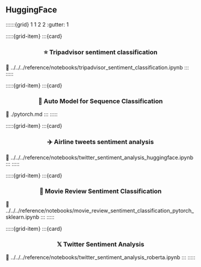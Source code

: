 ## HuggingFace

::::::{grid} 1 1 2 2
:gutter: 1

:::::{grid-item}
:::{card} <h3><center>⭐️ Tripadvisor sentiment classification</center></h3>
:link: ../../../reference/notebooks/tripadvisor_sentiment_classification.ipynb
:::
:::::

:::::{grid-item}
:::{card} <h3><center>🤗 Auto Model for Sequence Classification</center></h3>
:link: ./pytorch.md
:::
:::::

:::::{grid-item}
:::{card} <h3><center> ✈️ Airline tweets sentiment analysis</center></h3>
:link: ../../../reference/notebooks/twitter_sentiment_analysis_huggingface.ipynb
:::
:::::

:::::{grid-item}
:::{card} <h3><center> 🍿 Movie Review Sentiment Classification</center></h3>
:link: ../../../reference/notebooks/movie_review_sentiment_classification_pytorch_sklearn.ipynb
:::
:::::

:::::{grid-item}
:::{card} <h3><center> 𝕏 Twitter Sentiment Analysis</center></h3>
:link: ../../../reference/notebooks/twitter_sentiment_analysis_roberta.ipynb
:::
:::::
